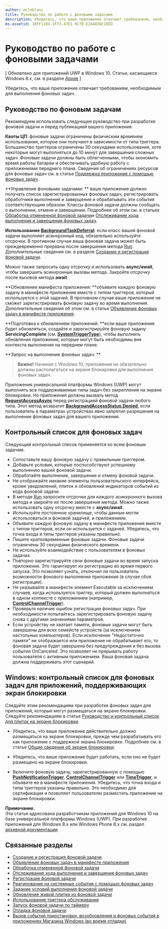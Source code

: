 ```yaml
---
author: mcleblanc
title: Руководство по работе с фоновыми задачами
description: Убедитесь, что ваше приложение отвечает требованиям, необходимым для выполнения фоновых задач.
ms.assetid: 18FF1104-1F73-47E1-9C7B-E2AA036C18ED
---
```


# Руководство по работе с фоновыми задачами


\[ Обновлено для приложений UWP в Windows 10. Статьи, касающиеся Windows 8.x, см. в разделе [Архив](http://go.microsoft.com/fwlink/p/?linkid=619132) \]


Убедитесь, что ваше приложение отвечает требованиям, необходимым для выполнения фоновых задач.

## Руководство по фоновым задачам


Рекомендуем использовать следующее руководство при разработке фоновой задачи и перед публикацией вашего приложения.

**Квоты ЦП**: фоновые задачи ограничены физическим временем использования, которое они получают в зависимости от типа триггера. Большинство триггеров ограничены 30 секундами использования, хотя некоторые могут выполняться до 10 минут для завершения сложных задач. Фоновые задачи должны быть облегченными, чтобы экономить время работы батареи и обеспечивать удобную работу с приложениями переднего плана. Сведения об ограничениях ресурсов для фоновых задач см. в статье [Поддержка приложения с помощью фоновых задач](support-your-app-with-background-tasks.md).

**Управление фоновыми задачами: ** ваше приложение должно получать список зарегистрированных фоновых задач, регистрировать обработчики выполнения и завершения и обрабатывать эти события соответствующим образом. Классы фоновой задачи должны сообщать о выполнении, отмене и завершении. Подробнее об этом см. в статьях [Обработка отмененной фоновой задачи](handle-a-cancelled-background-task.md)и [Отслеживание хода выполнения и завершения фоновых задач](monitor-background-task-progress-and-completion.md).

**Использование [**BackgroundTaskDeferral**](https://msdn.microsoft.com/library/windows/apps/hh700499):** если класс вашей фоновой задачи выполняет асинхронный код, обязательно используйте отсрочки. В противном случае ваша фоновая задача может быть преждевременно прервана после завершения метода [Run](https://msdn.microsoft.com/library/windows/apps/windows.applicationmodel.background.ibackgroundtask.run.aspx). Дополнительные сведения см. в разделе [Создание и регистрация фоновой задачи](create-and-register-a-background-task.md).

Можно также запросить одну отсрочку и использовать **async/await**, чтобы завершить асинхронные вызовы метода. Закройте отсрочку после вызовов метода **await**.

**Обновление манифеста приложения: **объявите каждую фоновую задачу в манифесте приложения вместе с типом триггеров, который используется с этой задачей. В противном случае ваше приложение не сможет зарегистрировать фоновую задачу во время выполнения. Дополнительные сведения об этом см. в статье [Объявление фоновых задач в манифесте приложения](declare-background-tasks-in-the-application-manifest.md).

**Подготовка к обновлениям приложений: **если ваше приложение будет обновляться, создайте и зарегистрируйте фоновую задачу **ServicingComplete** (см. [**SystemTriggerType**](https://msdn.microsoft.com/library/windows/apps/br224839)), чтобы выполнить обновления приложения, которые могут быть необходимы вне контекста выполнения на переднем плане.

**Запрос на выполнение фоновых задач:  **

> **Важно!**  Начиная c Windows 10, приложения не обязательно должны располагаться на экране блокировки для выполнения фоновых задач.

Приложения универсальной платформы Windows (UWP) могут выполнять все поддерживаемые типы задач без закрепления на экране блокировки. Но приложения должны вызвать метод [**RequestAccessAsync**](https://msdn.microsoft.com/library/windows/apps/hh700485) перед регистрацией фоновой задачи любого типа. Этот метод возвратит [**BackgroundAccessStatus.Denied**](https://msdn.microsoft.com/library/windows/apps/hh700439), если пользователь в параметрах устройствах явно запретил разрешения на выполнение фоновых задач для вашего приложения.
## Контрольный список для фоновых задач


Следующий контрольный список применяется ко всем фоновым задачам.

-   Сопоставьте вашу фоновую задачу с правильным триггером.
-   Добавьте условия, которые поспособствуют успешному выполнению вашей фоновой задачи.
-   Обработайте выполнение, завершение и отмену фоновой задачи.
-   Не отображайте никакие элементы пользовательского интерфейса, кроме уведомлений, плиток и обновлений индикаторов событий из кода фоновой задачи.
-   В методе [Run](https://msdn.microsoft.com/library/windows/apps/windows.applicationmodel.background.ibackgroundtask.run.aspx) запросите отсрочки для каждого асинхронного вызова метода и закройте их после завершения метода. Можно также использовать одну отсрочку вместе с **async/await**.
-   Используйте постоянное хранилище, чтобы данные могли использоваться и фоновой задачей, и приложением.
-   Объявите каждую фоновую задачу в манифесте приложения вместе с типом триггеров, если он используется с задачей. Убедитесь, что точка входа и типы триггеров указаны правильно.
-   Пишите кратковременные фоновые задачи. Фоновые задачи ограничены 30 секундами физического времени.
-   Не используйте взаимодействие с пользователем в фоновых задачах.
-   Повторно зарегистрируйте свои фоновые задачи во время запуска приложения. Это гарантирует их регистрацию во время первого запуска. Это позволяет узнать, отключил ли пользователь возможности фонового выполнения приложения (в случае сбоя регистрации).
-   Не указывайте в манифесте элемент Executable за исключением случаев, когда используется триггер, который должен выполняться в одном контексте с приложением (например, [**ControlChannelTrigger**](https://msdn.microsoft.com/library/windows/apps/hh701032)).
-   Проверьте наличие ошибок регистрации фоновых задач. При необходимости попытайтесь зарегистрировать фоновую задачу снова с другими значениями параметров.
-   Если устройству не хватает памяти, фоновые задачи могут быть завершены для всех семейств устройств (за исключением настольных компьютеров). Если исключение "Недостаточно памяти" не отображается или приложение не обрабатывает его, то фоновая задача будет завершена без предупреждения и без вызова события OnCanceled. Это позволяет не прерывать работу пользователя с активным приложением. Ваша фоновая задача должна поддерживать этот сценарий.

## Windows: контрольный список для фоновых задач для приложений, поддерживающих экран блокировки


Следуйте этим рекомендациям при разработке фоновых задач для приложений, которые могут размещаться на экране блокировки. Следуйте рекомендациям в статье [Руководство и контрольный список для плиток на экране блокировки](https://msdn.microsoft.com/library/windows/apps/hh465403).

-   Убедитесь, что ваше приложение действительно должно размещаться на экране блокировки, прежде чем разрабатывать его как приложение с поддержкой экрана блокировки. Подробнее см. в статье [Общие сведения об экране блокировки](https://msdn.microsoft.com/library/windows/apps/hh779720).

-   Убедитесь, что ваше приложение будет работать, если оно не будет размещено на экране блокировки.

-   Включите фоновую задачу, зарегистрированную с помощью [**PushNotificationTrigger**](https://msdn.microsoft.com/library/windows/apps/hh700543), [**ControlChannelTrigger**](https://msdn.microsoft.com/library/windows/apps/hh701032) или [**TimeTrigger**](https://msdn.microsoft.com/library/windows/apps/br224843), и объявите ее в манифесте приложения. Убедитесь, что точка входа и типы триггеров указаны правильно. Это необходимо для сертификации и позволяет пользователю разместить приложение на экране блокировки.

**Примечание.**  
Эта статья адресована разработчикам приложений для Windows 10 на базе универсальной платформы Windows (UWP). При разработке приложений для Windows 8.x или Windows Phone 8.x см. раздел [архивной документации](http://go.microsoft.com/fwlink/p/?linkid=619132)

 

## Связанные разделы

* [Создание и регистрация фоновой задачи](create-and-register-a-background-task.md)
* [Объявление фоновых задач в манифесте приложения](declare-background-tasks-in-the-application-manifest.md)
* [Обработка отмененной фоновой задачи](handle-a-cancelled-background-task.md)
* [Отслеживание хода выполнения и завершения фоновых задач](monitor-background-task-progress-and-completion.md)
* [Регистрация фоновой задачи](register-a-background-task.md)
* [Реагирование на системные события с помощью фоновых задач](respond-to-system-events-with-background-tasks.md)
* [Задание условий выполнения фоновой задачи](set-conditions-for-running-a-background-task.md)
* [Обновление живой плитки из фоновой задачи](update-a-live-tile-from-a-background-task.md)
* [Использование триггера обслуживания](use-a-maintenance-trigger.md)
* [Запуск фоновой задачи по таймеру](run-a-background-task-on-a-timer-.md)
* [Отладка фоновой задачи](debug-a-background-task.md)
* [Вызов событий приостановки, возобновления и фоновых событий в приложениях Магазина Windows (во время отладки)](http://go.microsoft.com/fwlink/p/?linkid=254345)

 

 





<!--HONumber=May16_HO2-->


